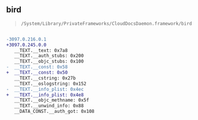 ## bird

> `/System/Library/PrivateFrameworks/CloudDocsDaemon.framework/bird`

```diff

-3097.0.216.0.1
+3097.0.245.0.0
   __TEXT.__text: 0x7a8
   __TEXT.__auth_stubs: 0x200
   __TEXT.__objc_stubs: 0x100
-  __TEXT.__const: 0x58
+  __TEXT.__const: 0x50
   __TEXT.__cstring: 0x27b
   __TEXT.__oslogstring: 0x152
-  __TEXT.__info_plist: 0x4ec
+  __TEXT.__info_plist: 0x4e8
   __TEXT.__objc_methname: 0x5f
   __TEXT.__unwind_info: 0x88
   __DATA_CONST.__auth_got: 0x108

```
